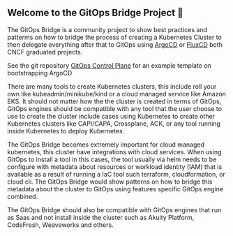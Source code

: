 ## Welcome to the GitOps Bridge Project 👋

The GitOps Bridge is a community project to show best practices and patterms on how to bridge the process of creating a Kubernetes Cluster to then delegate everything after that to GitOps using [ArgoCD](https://www.cncf.io/projects/argo/) or [FluxCD](https://www.cncf.io/projects/flux/) both CNCF graduated projects.

See the git repository [GitOps Control Plane](https://github.com/gitops-bridge-dev/gitops-bridge-argocd-control-plane-template) for an example template on bootstrapping ArgoCD

There are many tools to create Kubernetes clusters, this include roll your own like kubeadmin/minikube/kind or a cloud managed service like Amazon EKS. It should not matter how the the cluster is created in terms of GitOps, GitOps engines should be compatible with any tool that the user choose to use to create the cluster include cases using Kubernetes to create other Kubernetes clusters like CAPI/CAPA, Crossplane, ACK, or any tool running inside Kubernetes to deploy Kubernetes.

The GitOps Bridge becomes extremely important for cloud managed kubernetes, this cluster have integrations with cloud services. When using GitOps to install a tool in this cases, the tool usually via helm needs to be configure with metadata about resources or workload identity (IAM) that is available as a result of running a IaC tool such terraform, cloudformation, or cloud cli. The GitOps Bridge would show patterns on how to bridge this metadata about the cluster to GitOps using features specific GitOps engine combined.

The GitOps Bridge should also be compatible with GitOps engines that run as Saas and not install inside the cluster such as Akuity Platform, CodeFresh, Weaveworks and others.
<!--

**Here are some ideas to get you started:**

🙋‍♀️ A short introduction - what is your organization all about?
🌈 Contribution guidelines - how can the community get involved?
👩‍💻 Useful resources - where can the community find your docs? Is there anything else the community should know?
🍿 Fun facts - what does your team eat for breakfast?
🧙 Remember, you can do mighty things with the power of [Markdown](https://docs.github.com/github/writing-on-github/getting-started-with-writing-and-formatting-on-github/basic-writing-and-formatting-syntax)
-->
